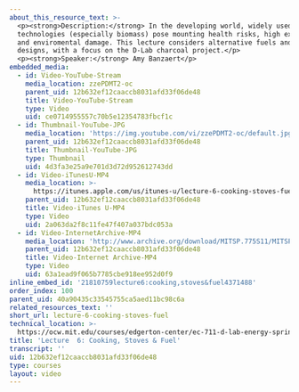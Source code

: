 ```yaml
---
about_this_resource_text: >-
  <p><strong>Description:</strong> In the developing world, widely used cooking
  technologies (especially biomass) pose mounting health risks, high expense,
  and enviromental damage. This lecture considers alternative fuels and stove
  designs, with a focus on the D-Lab charcoal project.</p>
  <p><strong>Speaker:</strong> Amy Banzaert</p>
embedded_media:
  - id: Video-YouTube-Stream
    media_location: zzePDMT2-oc
    parent_uid: 12b632ef12caaccb8031afd33f06de48
    title: Video-YouTube-Stream
    type: Video
    uid: ce0714955557c70b5e12354783fbcf1c
  - id: Thumbnail-YouTube-JPG
    media_location: 'https://img.youtube.com/vi/zzePDMT2-oc/default.jpg'
    parent_uid: 12b632ef12caaccb8031afd33f06de48
    title: Thumbnail-YouTube-JPG
    type: Thumbnail
    uid: 4d3fa3e25a9e701d3d72d952612743dd
  - id: Video-iTunesU-MP4
    media_location: >-
      https://itunes.apple.com/us/itunes-u/lecture-6-cooking-stoves-fuel/id591211144?i=127630218
    parent_uid: 12b632ef12caaccb8031afd33f06de48
    title: Video-iTunes U-MP4
    type: Video
    uid: 2a063da2f8c11fe47f407a037bdc053a
  - id: Video-InternetArchive-MP4
    media_location: 'http://www.archive.org/download/MITSP.775S11/MITSP_775S11lec06_300k.mp4'
    parent_uid: 12b632ef12caaccb8031afd33f06de48
    title: Video-Internet Archive-MP4
    type: Video
    uid: 63a1ead9f065b7785cbe918ee952d0f9
inline_embed_id: '21810759lecture6:cooking,stoves&fuel4371488'
order_index: 100
parent_uid: 40a90435c33545755ca5aed11bc98c6a
related_resources_text: ''
short_url: lecture-6-cooking-stoves-fuel
technical_location: >-
  https://ocw.mit.edu/courses/edgerton-center/ec-711-d-lab-energy-spring-2011/cooking-stoves-fuel/lecture-6-cooking-stoves-fuel
title: 'Lecture  6: Cooking, Stoves & Fuel'
transcript: ''
uid: 12b632ef12caaccb8031afd33f06de48
type: courses
layout: video
---
```

